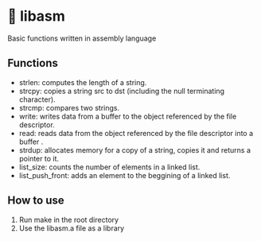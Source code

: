 # 🧱 libasm
Basic functions written in assembly language

## Functions
- strlen: computes the length of a string.
- strcpy: copies a string src to dst (including the null terminating character).
- strcmp: compares two strings.
- write: writes data from a buffer to the object referenced by the file descriptor.
- read: reads data from the object referenced by the file descriptor into a buffer .
- strdup: allocates memory for a copy of a string, copies it and returns a pointer to it.
- list_size: counts the number of elements in a linked list.
- list_push_front: adds an element to the beggining of a linked list.

## How to use
1. Run make in the root directory
2. Use the libasm.a file as a library
